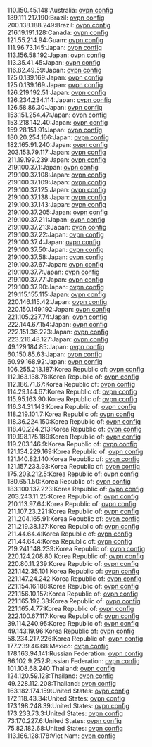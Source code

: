 110.150.45.148:Australia: [ovpn config](vpn/110_150_45_148.ovpn)  
189.111.217.190:Brazil: [ovpn config](vpn/189_111_217_190.ovpn)  
200.138.188.249:Brazil: [ovpn config](vpn/200_138_188_249.ovpn)  
216.19.191.128:Canada: [ovpn config](vpn/216_19_191_128.ovpn)  
121.55.214.94:Guam: [ovpn config](vpn/121_55_214_94.ovpn)  
111.96.73.145:Japan: [ovpn config](vpn/111_96_73_145.ovpn)  
113.156.58.192:Japan: [ovpn config](vpn/113_156_58_192.ovpn)  
113.35.41.45:Japan: [ovpn config](vpn/113_35_41_45.ovpn)  
116.82.49.59:Japan: [ovpn config](vpn/116_82_49_59.ovpn)  
125.0.139.169:Japan: [ovpn config](vpn/125_0_139_169.ovpn)  
125.0.139.169:Japan: [ovpn config](vpn/125_0_139_169.ovpn)  
126.219.192.51:Japan: [ovpn config](vpn/126_219_192_51.ovpn)  
126.234.234.114:Japan: [ovpn config](vpn/126_234_234_114.ovpn)  
126.58.86.30:Japan: [ovpn config](vpn/126_58_86_30.ovpn)  
153.151.254.47:Japan: [ovpn config](vpn/153_151_254_47.ovpn)  
153.218.142.40:Japan: [ovpn config](vpn/153_218_142_40.ovpn)  
159.28.151.91:Japan: [ovpn config](vpn/159_28_151_91.ovpn)  
180.20.254.166:Japan: [ovpn config](vpn/180_20_254_166.ovpn)  
182.165.91.240:Japan: [ovpn config](vpn/182_165_91_240.ovpn)  
203.153.79.117:Japan: [ovpn config](vpn/203_153_79_117.ovpn)  
211.19.199.239:Japan: [ovpn config](vpn/211_19_199_239.ovpn)  
219.100.37.1:Japan: [ovpn config](vpn/219_100_37_1.ovpn)  
219.100.37.108:Japan: [ovpn config](vpn/219_100_37_108.ovpn)  
219.100.37.109:Japan: [ovpn config](vpn/219_100_37_109.ovpn)  
219.100.37.125:Japan: [ovpn config](vpn/219_100_37_125.ovpn)  
219.100.37.138:Japan: [ovpn config](vpn/219_100_37_138.ovpn)  
219.100.37.143:Japan: [ovpn config](vpn/219_100_37_143.ovpn)  
219.100.37.205:Japan: [ovpn config](vpn/219_100_37_205.ovpn)  
219.100.37.211:Japan: [ovpn config](vpn/219_100_37_211.ovpn)  
219.100.37.213:Japan: [ovpn config](vpn/219_100_37_213.ovpn)  
219.100.37.22:Japan: [ovpn config](vpn/219_100_37_22.ovpn)  
219.100.37.4:Japan: [ovpn config](vpn/219_100_37_4.ovpn)  
219.100.37.50:Japan: [ovpn config](vpn/219_100_37_50.ovpn)  
219.100.37.58:Japan: [ovpn config](vpn/219_100_37_58.ovpn)  
219.100.37.67:Japan: [ovpn config](vpn/219_100_37_67.ovpn)  
219.100.37.7:Japan: [ovpn config](vpn/219_100_37_7.ovpn)  
219.100.37.77:Japan: [ovpn config](vpn/219_100_37_77.ovpn)  
219.100.37.90:Japan: [ovpn config](vpn/219_100_37_90.ovpn)  
219.115.155.115:Japan: [ovpn config](vpn/219_115_155_115.ovpn)  
220.146.115.42:Japan: [ovpn config](vpn/220_146_115_42.ovpn)  
220.150.149.192:Japan: [ovpn config](vpn/220_150_149_192.ovpn)  
221.105.237.74:Japan: [ovpn config](vpn/221_105_237_74.ovpn)  
222.144.67.154:Japan: [ovpn config](vpn/222_144_67_154.ovpn)  
222.151.36.223:Japan: [ovpn config](vpn/222_151_36_223.ovpn)  
223.216.48.127:Japan: [ovpn config](vpn/223_216_48_127.ovpn)  
49.129.184.85:Japan: [ovpn config](vpn/49_129_184_85.ovpn)  
60.150.85.63:Japan: [ovpn config](vpn/60_150_85_63.ovpn)  
60.99.168.92:Japan: [ovpn config](vpn/60_99_168_92.ovpn)  
106.255.213.187:Korea Republic of: [ovpn config](vpn/106_255_213_187.ovpn)  
112.163.138.78:Korea Republic of: [ovpn config](vpn/112_163_138_78.ovpn)  
112.186.71.67:Korea Republic of: [ovpn config](vpn/112_186_71_67.ovpn)  
114.29.144.67:Korea Republic of: [ovpn config](vpn/114_29_144_67.ovpn)  
115.95.163.90:Korea Republic of: [ovpn config](vpn/115_95_163_90.ovpn)  
116.34.31.143:Korea Republic of: [ovpn config](vpn/116_34_31_143.ovpn)  
118.219.101.7:Korea Republic of: [ovpn config](vpn/118_219_101_7.ovpn)  
118.36.224.150:Korea Republic of: [ovpn config](vpn/118_36_224_150.ovpn)  
118.40.224.213:Korea Republic of: [ovpn config](vpn/118_40_224_213.ovpn)  
119.198.175.189:Korea Republic of: [ovpn config](vpn/119_198_175_189.ovpn)  
119.203.146.9:Korea Republic of: [ovpn config](vpn/119_203_146_9.ovpn)  
121.134.229.169:Korea Republic of: [ovpn config](vpn/121_134_229_169.ovpn)  
121.140.82.140:Korea Republic of: [ovpn config](vpn/121_140_82_140.ovpn)  
121.157.233.93:Korea Republic of: [ovpn config](vpn/121_157_233_93.ovpn)  
175.203.212.5:Korea Republic of: [ovpn config](vpn/175_203_212_5.ovpn)  
180.65.1.50:Korea Republic of: [ovpn config](vpn/180_65_1_50.ovpn)  
183.100.137.223:Korea Republic of: [ovpn config](vpn/183_100_137_223.ovpn)  
203.243.11.25:Korea Republic of: [ovpn config](vpn/203_243_11_25.ovpn)  
210.113.97.64:Korea Republic of: [ovpn config](vpn/210_113_97_64.ovpn)  
211.107.23.221:Korea Republic of: [ovpn config](vpn/211_107_23_221.ovpn)  
211.204.165.91:Korea Republic of: [ovpn config](vpn/211_204_165_91.ovpn)  
211.219.38.127:Korea Republic of: [ovpn config](vpn/211_219_38_127.ovpn)  
211.44.64.4:Korea Republic of: [ovpn config](vpn/211_44_64_4.ovpn)  
211.44.64.4:Korea Republic of: [ovpn config](vpn/211_44_64_4.ovpn)  
219.241.148.239:Korea Republic of: [ovpn config](vpn/219_241_148_239.ovpn)  
220.124.208.80:Korea Republic of: [ovpn config](vpn/220_124_208_80.ovpn)  
220.80.11.239:Korea Republic of: [ovpn config](vpn/220_80_11_239.ovpn)  
221.142.35.101:Korea Republic of: [ovpn config](vpn/221_142_35_101.ovpn)  
221.147.24.242:Korea Republic of: [ovpn config](vpn/221_147_24_242.ovpn)  
221.154.16.188:Korea Republic of: [ovpn config](vpn/221_154_16_188.ovpn)  
221.156.10.157:Korea Republic of: [ovpn config](vpn/221_156_10_157.ovpn)  
221.165.192.38:Korea Republic of: [ovpn config](vpn/221_165_192_38.ovpn)  
221.165.4.77:Korea Republic of: [ovpn config](vpn/221_165_4_77.ovpn)  
222.100.67.117:Korea Republic of: [ovpn config](vpn/222_100_67_117.ovpn)  
39.114.240.95:Korea Republic of: [ovpn config](vpn/39_114_240_95.ovpn)  
49.143.19.96:Korea Republic of: [ovpn config](vpn/49_143_19_96.ovpn)  
58.234.217.226:Korea Republic of: [ovpn config](vpn/58_234_217_226.ovpn)  
177.239.46.68:Mexico: [ovpn config](vpn/177_239_46_68.ovpn)  
178.163.94.141:Russian Federation: [ovpn config](vpn/178_163_94_141.ovpn)  
86.102.9.252:Russian Federation: [ovpn config](vpn/86_102_9_252.ovpn)  
101.108.68.240:Thailand: [ovpn config](vpn/101_108_68_240.ovpn)  
124.120.59.128:Thailand: [ovpn config](vpn/124_120_59_128.ovpn)  
49.228.112.208:Thailand: [ovpn config](vpn/49_228_112_208.ovpn)  
163.182.174.159:United States: [ovpn config](vpn/163_182_174_159.ovpn)  
172.118.43.34:United States: [ovpn config](vpn/172_118_43_34.ovpn)  
173.198.248.39:United States: [ovpn config](vpn/173_198_248_39.ovpn)  
173.233.73.3:United States: [ovpn config](vpn/173_233_73_3.ovpn)  
73.170.227.6:United States: [ovpn config](vpn/73_170_227_6.ovpn)  
75.82.182.68:United States: [ovpn config](vpn/75_82_182_68.ovpn)  
113.166.128.178:Viet Nam: [ovpn config](vpn/113_166_128_178.ovpn)  
